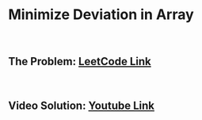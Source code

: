 # Minimize Deviation in Array

<br>

## The Problem: [LeetCode Link](https://leetcode.com/problems/minimize-deviation-in-array/)

<br>

## Video Solution: [Youtube Link](https://youtu.be/O5b8QIV2Gic)
